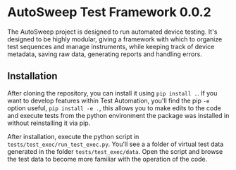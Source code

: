 # AutoSweep Test Framework 0.0.2

The AutoSweep project is designed to run automated device testing.
It's designed to be highly modular, giving a framework with which to organize test sequences and manage instruments, while keeping track of device metadata, saving raw data, generating reports and handling errors.

## Installation

After cloning the repository, you can install it using `pip install .`.
If you want to develop features within Test Automation, you'll find the pip `-e` option useful, `pip install -e .`, this allows you to make edits to the code and execute tests from the python environment the package was installed in without reinstalling it via pip.

After installation, execute the python script in `tests/test_exec/run_test_exec.py`. You\'ll see a a folder of virtual test data generated in the folder `tests/test_exec/data`.
Open the script and browse the test data to become more familiar with the operation of the code.
